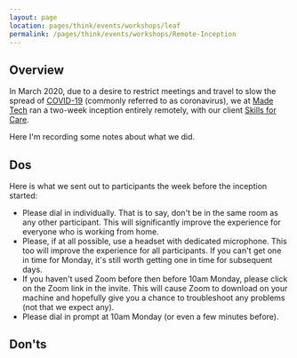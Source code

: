 ```yaml
---
layout: page
location: pages/think/events/workshops/leaf
permalink: /pages/think/events/workshops/Remote-Inception
---
```


## Overview

In March 2020, due to a desire to restrict meetings and travel to slow the spread of [COVID-19](/pages/think/life/Health/https://clare-wiki.herokuapp.com/pages/think/life/Health#covid-19-coronavirus-sars-cov-2) (commonly referred to as coronavirus), we at [Made Tech](https://www.madetech.com/) ran a two-week inception entirely remotely, with our client [Skills for Care](https://www.skillsforcare.org.uk/).

Here I'm recording some notes about what we did.

## Dos

Here is what we sent out to participants the week before the inception started:

- Please dial in individually. That is to say, don't be in the same room as any other participant. This will significantly improve the experience for everyone who is working from home.
- Please, if at all possible, use a headset with dedicated microphone. This too will improve the experience for all participants. If you can't get one in time for Monday, it's still worth getting one in time for subsequent days.
- If you haven't used Zoom before then before 10am Monday, please click on the Zoom link in the invite. This will cause Zoom to download on your machine and hopefully give you a chance to troubleshoot any problems (not that we expect any).
- Please dial in prompt at 10am Monday (or even a few minutes before).

## Don'ts